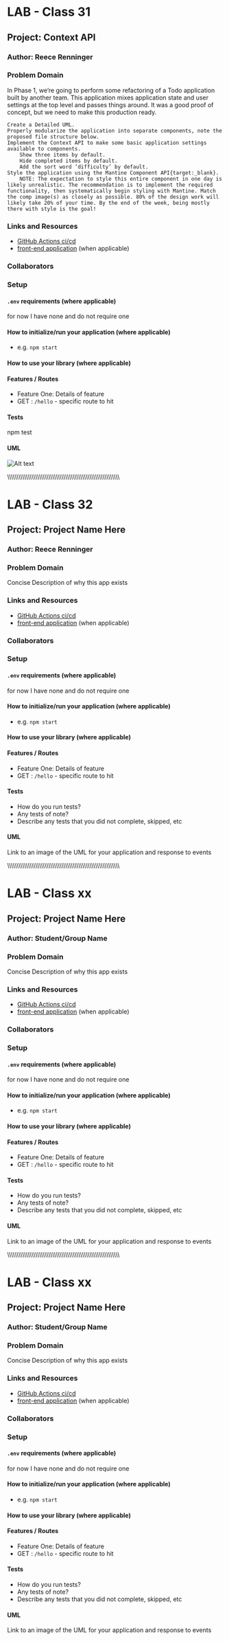 # LAB - Class 31

## Project: Context API

### Author: Reece Renninger

### Problem Domain  

In Phase 1, we’re going to perform some refactoring of a Todo application built by another team. This application mixes application state and user settings at the top level and passes things around. It was a good proof of concept, but we need to make this production ready.

    Create a Detailed UML.
    Properly modularize the application into separate components, note the proposed file structure below.
    Implement the Context API to make some basic application settings available to components.
        Show three items by default.
        Hide completed items by default.
        Add the sort word ‘difficulty’ by default.
    Style the application using the Mantine Component API{target:_blank}.
        NOTE: The expectation to style this entire component in one day is likely unrealistic. The recommendation is to implement the required functionality, then systematically begin styling with Mantine. Match the comp image(s) as closely as possible. 80% of the design work will likely take 20% of your time. By the end of the week, being mostly there with style is the goal!

### Links and Resources

- [GitHub Actions ci/cd](https://github.com/ReeceRenninger/todo-app/actions)
- [front-end application](https://codesandbox.io/p/github/ReeceRenninger/todo-app/context-settings?layout=%257B%2522sidebarPanel%2522%253A%2522EXPLORER%2522%252C%2522rootPanelGroup%2522%253A%257B%2522direction%2522%253A%2522horizontal%2522%252C%2522type%2522%253A%2522PANEL_GROUP%2522%252C%2522id%2522%253A%2522ROOT_LAYOUT%2522%252C%2522panels%2522%253A%255B%257B%2522type%2522%253A%2522PANEL_GROUP%2522%252C%2522direction%2522%253A%2522horizontal%2522%252C%2522id%2522%253A%2522EDITOR%2522%252C%2522panels%2522%253A%255B%257B%2522type%2522%253A%2522PANEL%2522%252C%2522panelType%2522%253A%2522TABS%2522%252C%2522id%2522%253A%2522cljf0enkt00952a6fdbwh7deq%2522%257D%255D%252C%2522sizes%2522%253A%255B100%255D%257D%252C%257B%2522type%2522%253A%2522PANEL_GROUP%2522%252C%2522direction%2522%253A%2522horizontal%2522%252C%2522id%2522%253A%2522DEVTOOLS%2522%252C%2522panels%2522%253A%255B%257B%2522type%2522%253A%2522PANEL%2522%252C%2522panelType%2522%253A%2522TABS%2522%252C%2522id%2522%253A%2522cljf0enkt00972a6f3fxlu98n%2522%257D%255D%252C%2522sizes%2522%253A%255B100%255D%257D%255D%252C%2522sizes%2522%253A%255B50%252C50%255D%257D%252C%2522tabbedPanels%2522%253A%257B%2522cljf0enkt00952a6fdbwh7deq%2522%253A%257B%2522tabs%2522%253A%255B%257B%2522id%2522%253A%2522cljf0enkt00942a6fp6g1ir9r%2522%252C%2522mode%2522%253A%2522permanent%2522%252C%2522type%2522%253A%2522FILE%2522%252C%2522filepath%2522%253A%2522%252FREADME.md%2522%257D%255D%252C%2522id%2522%253A%2522cljf0enkt00952a6fdbwh7deq%2522%252C%2522activeTabId%2522%253A%2522cljf0enkt00942a6fp6g1ir9r%2522%257D%252C%2522cljf0enkt00972a6f3fxlu98n%2522%253A%257B%2522tabs%2522%253A%255B%257B%2522id%2522%253A%2522cljf0enkt00962a6fw6jf8ebg%2522%252C%2522mode%2522%253A%2522permanent%2522%252C%2522type%2522%253A%2522PROJECT_SETUP%2522%257D%255D%252C%2522id%2522%253A%2522cljf0enkt00972a6f3fxlu98n%2522%252C%2522activeTabId%2522%253A%2522cljf0enkt00962a6fw6jf8ebg%2522%257D%257D%252C%2522showDevtools%2522%253Atrue%252C%2522showSidebar%2522%253Atrue%252C%2522sidebarPanelSize%2522%253A15%257D) (when applicable)

### Collaborators

### Setup

#### `.env` requirements (where applicable)

for now I have none and do not require one

#### How to initialize/run your application (where applicable)

- e.g. `npm start`

#### How to use your library (where applicable)

#### Features / Routes

- Feature One: Details of feature
- GET : `/hello` - specific route to hit

#### Tests

npm test

#### UML

![Alt text](assets/Lab31UML.png)

\\\\\\\\\\\\\\\\\\\\\\\\\\\\\\\\\\\\\\\\\\\\\\\\\\\\\\\\\\\\\\\\\\\\\\\\\\\\\\\\\\\\\\\\\\\\\\\\\\\\\\\\\\\\\\\\\\\\\\\

# LAB - Class 32

## Project: Project Name Here

### Author: Reece Renninger

### Problem Domain  

Concise Description of why this app exists

### Links and Resources

- [GitHub Actions ci/cd](https://github.com/ReeceRenninger/todo-app/actions) 
- [front-end application](http://xyz.com) (when applicable)

### Collaborators

### Setup

#### `.env` requirements (where applicable)

for now I have none and do not require one


#### How to initialize/run your application (where applicable)

- e.g. `npm start`

#### How to use your library (where applicable)

#### Features / Routes

- Feature One: Details of feature
- GET : `/hello` - specific route to hit

#### Tests

- How do you run tests?
- Any tests of note?
- Describe any tests that you did not complete, skipped, etc

#### UML

Link to an image of the UML for your application and response to events


\\\\\\\\\\\\\\\\\\\\\\\\\\\\\\\\\\\\\\\\\\\\\\\\\\\\\\\\\\\\\\\\\\\\\\\\\\\\\\\\\\\\\\\\\\\\\\\\\\\\\\\\\\\\\\\\\\\\\\\

# LAB - Class xx

## Project: Project Name Here

### Author: Student/Group Name

### Problem Domain  

Concise Description of why this app exists

### Links and Resources

- [GitHub Actions ci/cd](https://github.com/ReeceRenninger/todo-app/actions) 
- [front-end application](http://xyz.com) (when applicable)

### Collaborators

### Setup

#### `.env` requirements (where applicable)

for now I have none and do not require one


#### How to initialize/run your application (where applicable)

- e.g. `npm start`

#### How to use your library (where applicable)

#### Features / Routes

- Feature One: Details of feature
- GET : `/hello` - specific route to hit

#### Tests

- How do you run tests?
- Any tests of note?
- Describe any tests that you did not complete, skipped, etc

#### UML

Link to an image of the UML for your application and response to events


\\\\\\\\\\\\\\\\\\\\\\\\\\\\\\\\\\\\\\\\\\\\\\\\\\\\\\\\\\\\\\\\\\\\\\\\\\\\\\\\\\\\\\\\\\\\\\\\\\\\\\\\\\\\\\\\\\\\\\\

# LAB - Class xx

## Project: Project Name Here

### Author: Student/Group Name

### Problem Domain  

Concise Description of why this app exists

### Links and Resources

- [GitHub Actions ci/cd](https://github.com/ReeceRenninger/todo-app/actions) 
- [front-end application](http://xyz.com) (when applicable)

### Collaborators

### Setup

#### `.env` requirements (where applicable)

for now I have none and do not require one


#### How to initialize/run your application (where applicable)

- e.g. `npm start`

#### How to use your library (where applicable)

#### Features / Routes

- Feature One: Details of feature
- GET : `/hello` - specific route to hit

#### Tests

- How do you run tests?
- Any tests of note?
- Describe any tests that you did not complete, skipped, etc

#### UML

Link to an image of the UML for your application and response to events